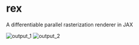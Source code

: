 # rex
A differentiable parallel rasterization renderer in JAX

![output_1](https://github.com/ratisbonrobotics/rex/assets/149831926/935fac45-bb33-4dba-b95b-d368737a9a90)
![output_2](https://github.com/ratisbonrobotics/rex/assets/149831926/8268feec-a0c6-45e8-8536-871b1e1efb39)
